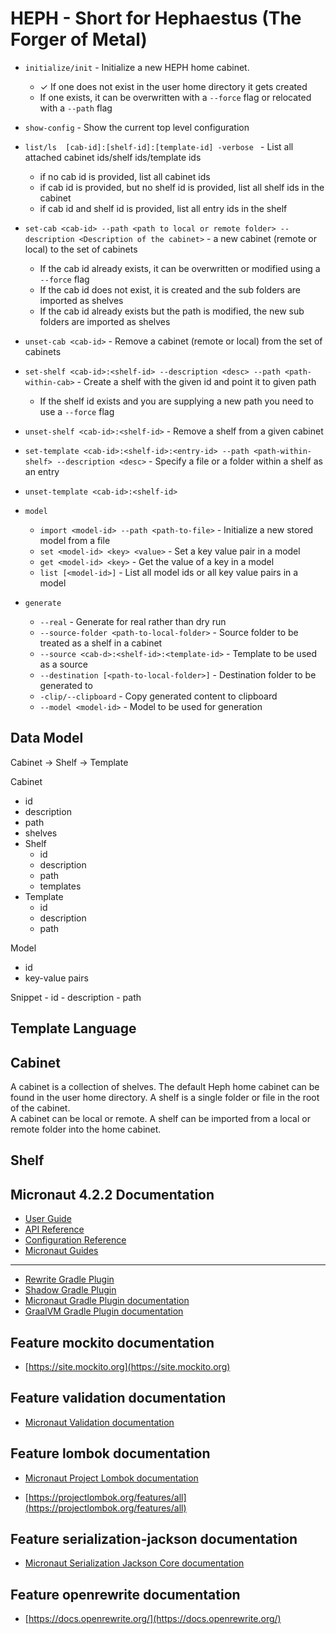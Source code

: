 # HEPH - Short for Hephaestus (The Forger of Metal)

* `initialize/init` - Initialize a new HEPH home cabinet.
  * ✓ If one does not exist in the user home directory it gets created
  * If one exists, it can be overwritten with a `--force` flag or relocated with a `--path` flag 
* `show-config` - Show the current top level configuration
* `list/ls  [cab-id]:[shelf-id]:[template-id] -verbose ` - List all attached cabinet ids/shelf ids/template ids
  * if no cab id is provided, list all cabinet ids
  * if cab id is provided, but no shelf id is provided, list all shelf ids in the cabinet
  * if cab id and shelf id is provided, list all entry ids in the shelf
* `set-cab <cab-id> --path <path to local or remote folder> --description <Description of the cabinet>` - a new cabinet (remote or local) to the set of cabinets
  * If the cab id already exists, it can be overwritten or modified using a `--force` flag
  * If the cab id does not exist, it is created and the sub folders are imported as shelves
  * If the cab id already exists but the path is modified, the new sub folders are imported as shelves 
* `unset-cab <cab-id>` - Remove a cabinet (remote or local) from the set of cabinets
* `set-shelf <cab-id>:<shelf-id> --description <desc> --path <path-within-cab>` - Create a shelf with the given id and point it to given path
  * If the shelf id exists and you are supplying a new path you need to use a `--force` flag  
* `unset-shelf <cab-id>:<shelf-id>`  - Remove a shelf from a given cabinet
* `set-template <cab-id>:<shelf-id>:<entry-id> --path <path-within-shelf> --description <desc>` - Specify a file or a folder within a shelf as an entry 
* `unset-template <cab-id>:<shelf-id>`  

* `model`
  * `import <model-id> --path <path-to-file>` - Initialize a new stored model from a file
  * `set <model-id> <key> <value>` - Set a key value pair in a model
  * `get <model-id> <key>` - Get the value of a key in a model
  * `list [<model-id>]` - List all model ids or all key value pairs in a model

* `generate`
  * `--real` - Generate for real rather than dry run
  * `--source-folder <path-to-local-folder>` - Source folder to be treated as a shelf in a cabinet
  * `--source <cab-d>:<shelf-id>:<template-id>` - Template to be used as a source
  * `--destination [<path-to-local-folder>]` - Destination folder to be generated to
  * `-clip/--clipboard` - Copy generated content to clipboard
  * `--model <model-id>` - Model to be used for generation


## Data Model

Cabinet -> Shelf -> Template

Cabinet
  - id
  - description
  - path
  - shelves
- Shelf
  - id
  - description
  - path
  - templates
- Template
  - id
  - description
  - path

Model
  - id
  - key-value pairs

Snippet
    - id
    - description
    - path


## Template Language

## Cabinet
A cabinet is a collection of shelves. The default Heph home cabinet can be found in the user home directory. 
A shelf is a single folder or file in the root of the cabinet.    
A cabinet can be local or remote. A shelf can be imported from a local or remote folder into the home cabinet. 

## Shelf




## Micronaut 4.2.2 Documentation

- [User Guide](https://docs.micronaut.io/4.2.2/guide/index.html)
- [API Reference](https://docs.micronaut.io/4.2.2/api/index.html)
- [Configuration Reference](https://docs.micronaut.io/4.2.2/guide/configurationreference.html)
- [Micronaut Guides](https://guides.micronaut.io/index.html)
---

- [Rewrite Gradle Plugin](https://plugins.gradle.org/plugin/org.openrewrite.rewrite)
- [Shadow Gradle Plugin](https://plugins.gradle.org/plugin/com.github.johnrengelman.shadow)
- [Micronaut Gradle Plugin documentation](https://micronaut-projects.github.io/micronaut-gradle-plugin/latest/)
- [GraalVM Gradle Plugin documentation](https://graalvm.github.io/native-build-tools/latest/gradle-plugin.html)
## Feature mockito documentation

- [https://site.mockito.org](https://site.mockito.org)


## Feature validation documentation

- [Micronaut Validation documentation](https://micronaut-projects.github.io/micronaut-validation/latest/guide/)


## Feature lombok documentation

- [Micronaut Project Lombok documentation](https://docs.micronaut.io/latest/guide/index.html#lombok)

- [https://projectlombok.org/features/all](https://projectlombok.org/features/all)


## Feature serialization-jackson documentation

- [Micronaut Serialization Jackson Core documentation](https://micronaut-projects.github.io/micronaut-serialization/latest/guide/)


## Feature openrewrite documentation

- [https://docs.openrewrite.org/](https://docs.openrewrite.org/)


